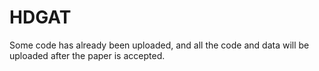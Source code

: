 # HDGAT
Some code has already been uploaded, and all the code and data will be uploaded after the paper is accepted.
